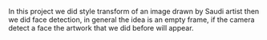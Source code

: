 In this project we did style transform of an image drawn by Saudi artist then we did face detection, in general the idea is an empty frame, if the camera detect a face the artwork that we did before will appear.

